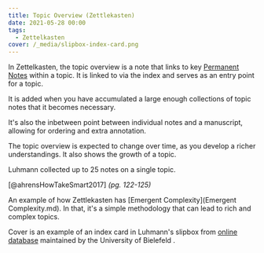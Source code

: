 ```yaml
---
title: Topic Overview (Zettlekasten)
date: 2021-05-28 00:00
tags:
  - Zettelkasten
cover: /_media/slipbox-index-card.png
---
```


In Zettelkasten, the topic overview is a note that links to key [Permanent Notes](permanent-notes.md) within a topic. It is linked to via the index and serves as an entry point for a topic.

It is added when you have accumulated a large enough collections of topic notes that it becomes necessary.

It's also the inbetween point between individual notes and a manuscript, allowing for ordering and extra annotation.

The topic overview is expected to change over time, as you develop a richer understandings. It also shows the growth of a topic.

Luhmann collected up to 25 notes on a single topic.

[@ahrensHowTakeSmart2017] *(pg. 122-125)*

An example of how Zettlekasten has [Emergent Complexity](Emergent Complexity.md). In that, it's a simple methodology that can lead to rich and complex topics.

Cover is an example of an index card in Luhmann's slipbox from [online database](http://ds.ub.uni-bielefeld.de/viewer/search/-/MD_AUTHOR_UNTOKENIZED:"Luhmann,U005C+Niklas"/1/-/-/) maintained by the University of Bielefeld .
